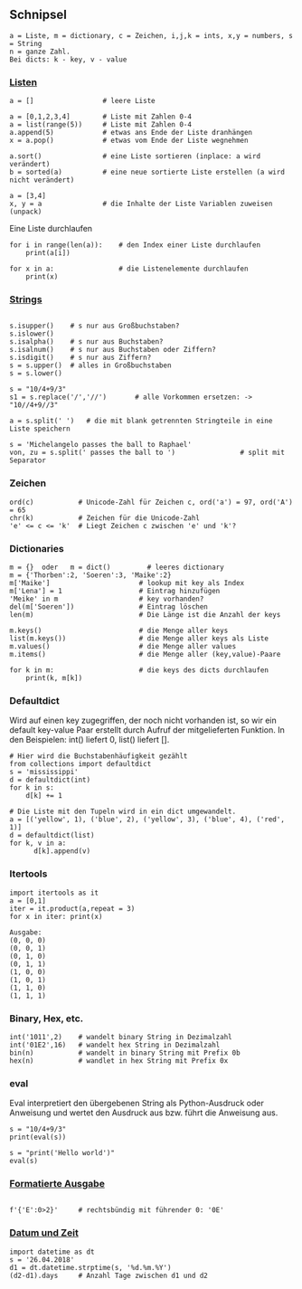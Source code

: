 ## Schnipsel

```
a = Liste, m = dictionary, c = Zeichen, i,j,k = ints, x,y = numbers, s = String
n = ganze Zahl.
Bei dicts: k - key, v - value
```

### [Listen](https://docs.python.org/3/tutorial/datastructures.html#)

```
a = []                 # leere Liste

a = [0,1,2,3,4]        # Liste mit Zahlen 0-4
a = list(range(5))     # Liste mit Zahlen 0-4
a.append(5)            # etwas ans Ende der Liste dranhängen
x = a.pop()            # etwas vom Ende der Liste wegnehmen

a.sort()               # eine Liste sortieren (inplace: a wird verändert)
b = sorted(a)          # eine neue sortierte Liste erstellen (a wird nicht verändert)

a = [3,4]
x, y = a               # die Inhalte der Liste Variablen zuweisen (unpack)

```

Eine Liste durchlaufen

```
for i in range(len(a)):    # den Index einer Liste durchlaufen
    print(a[i])

for x in a:                # die Listenelemente durchlaufen
    print(x)
```

### [Strings](https://docs.python.org/3/library/stdtypes.html#string-methods)

```

s.isupper()    # s nur aus Großbuchstaben?
s.islower()
s.isalpha()    # s nur aus Buchstaben?
s.isalnum()    # s nur aus Buchstaben oder Ziffern?
s.isdigit()    # s nur aus Ziffern?
s = s.upper()  # alles in Großbuchstaben
s = s.lower()

s = "10/4+9/3"
s1 = s.replace('/','//')       # alle Vorkommen ersetzen: -> "10//4+9//3"

a = s.split(' ')   # die mit blank getrennten Stringteile in eine Liste speichern

s = 'Michelangelo passes the ball to Raphael'
von, zu = s.split(' passes the ball to ')                # split mit Separator
```

### Zeichen

```
ord(c)           # Unicode-Zahl für Zeichen c, ord('a') = 97, ord('A') = 65
chr(k)           # Zeichen für die Unicode-Zahl
'e' <= c <= 'k'  # Liegt Zeichen c zwischen 'e' und 'k'?

```

### Dictionaries

```
m = {}  oder   m = dict()         # leeres dictionary
m = {'Thorben':2, 'Soeren':3, 'Maike':2}
m['Maike']                      # lookup mit key als Index
m['Lena'] = 1                   # Eintrag hinzufügen
'Meike' in m                    # key vorhanden?
del(m['Soeren'])                # Eintrag löschen
len(m)                          # Die Länge ist die Anzahl der keys

m.keys()                        # die Menge aller keys
list(m.keys())                  # die Menge aller keys als Liste
m.values()                      # die Menge aller values
m.items()                       # die Menge aller (key,value)-Paare

for k in m:                     # die keys des dicts durchlaufen
    print(k, m[k])
```

### Defaultdict

Wird auf einen key zugegriffen, der noch nicht vorhanden ist, so wir ein
default key-value Paar erstellt durch Aufruf der mitgelieferten Funktion. In
den Beispielen: int() liefert 0, list() liefert [].

```
# Hier wird die Buchstabenhäufigkeit gezählt
from collections import defaultdict
s = 'mississippi'
d = defaultdict(int)
for k in s:
    d[k] += 1
```

```
# Die Liste mit den Tupeln wird in ein dict umgewandelt.
a = [('yellow', 1), ('blue', 2), ('yellow', 3), ('blue', 4), ('red', 1)]
d = defaultdict(list)
for k, v in a:
      d[k].append(v)
```

### Itertools

```
import itertools as it
a = [0,1]
iter = it.product(a,repeat = 3)
for x in iter: print(x)

Ausgabe:
(0, 0, 0)
(0, 0, 1)
(0, 1, 0)
(0, 1, 1)
(1, 0, 0)
(1, 0, 1)
(1, 1, 0)
(1, 1, 1)
```

### Binary, Hex, etc.

```
int('1011',2)    # wandelt binary String in Dezimalzahl
int('01E2',16)   # wandelt hex String in Dezimalzahl
bin(n)           # wandelt in binary String mit Prefix 0b
hex(n)           # wandlet in hex String mit Prefix 0x
```

### eval

Eval interpretiert den übergebenen String als Python-Ausdruck oder Anweisung und wertet
den Ausdruck aus bzw. führt die Anweisung aus.

```
s = "10/4+9/3"
print(eval(s))

s = "print('Hello world')"
eval(s)
```

### [Formatierte Ausgabe](https://docs.python.org/3/reference/lexical_analysis.html#f-strings)

```

f'{'E':0>2}'     # rechtsbündig mit führender 0: '0E'

```

### [Datum und Zeit](https://docs.python.org/3/library/datetime.html)

```
import datetime as dt
s = '26.04.2018'
d1 = dt.datetime.strptime(s, '%d.%m.%Y')
(d2-d1).days     # Anzahl Tage zwischen d1 und d2
```
